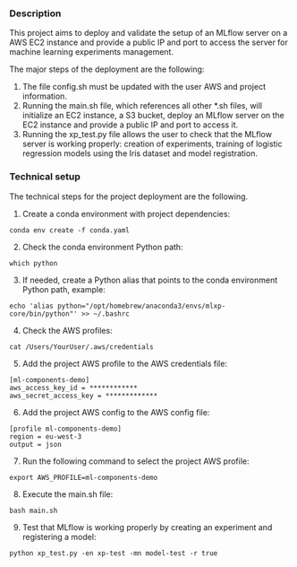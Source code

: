 ### Description


This project aims to deploy and validate the setup of an MLflow server on a AWS EC2 instance and provide a public IP and port to access the server for machine learning experiments management.

The major steps of the deployment are the following:
1. The file config.sh must be updated with the user AWS and project information.
2. Running the main.sh file, which references all other *.sh files, will initialize an EC2 instance, a S3 bucket, deploy an MLflow server on the EC2 instance and provide a public IP and port to access it.
3. Running the xp_test.py file allows the user to check that the MLflow server is working properly: creation of experiments, training of logistic regression models using the Iris dataset and model registration.

### Technical setup

The technical steps for the project deployment are the following.

1. Create a conda environment with project dependencies:
```
conda env create -f conda.yaml
````

2. Check the conda environment Python path:
```
which python 
```

3. If needed, create a Python alias that points to the conda environment Python path, example:
```
echo 'alias python="/opt/homebrew/anaconda3/envs/mlxp-core/bin/python"' >> ~/.bashrc
````

4. Check the AWS profiles:
```
cat /Users/YourUser/.aws/credentials
````

5. Add the project AWS profile to the AWS credentials file:
```
[ml-components-demo]
aws_access_key_id = ************
aws_secret_access_key = *************
```

6. Add the project AWS config to the AWS config file:
```
[profile ml-components-demo]
region = eu-west-3
output = json
```

7. Run the following command to select the project AWS profile:
```
export AWS_PROFILE=ml-components-demo
```

8. Execute the main.sh file:
```
bash main.sh
```

9. Test that MLflow is working properly by creating an experiment and registering a model:
```
python xp_test.py -en xp-test -mn model-test -r true
```
